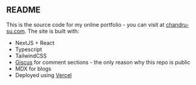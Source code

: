 ## README

This is the source code for my online portfolio - you can visit at [chandru-su.com](https://chandru-su.com). The site is built with:

- NextJS + React
- Typescript
- TailwindCSS
- [Giscus](https://giscus.app/) for comment sections - the only reason why this repo is public
- MDX for blogs
- Deployed using [Vercel](https://vercel.com)
